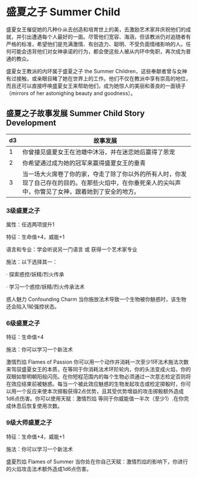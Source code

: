 # 盛夏之子 Summer Child

盛夏女王催促她的凡种仆从去创造和培育世上的美，去激励艺术家并庆祝他们的成就，并引出遭遇每个人最好的一面。尽管他们宽容、海涵，但该教派仍对追随者有严格的标准，希望他们是充满激情、有创造力、聪明、不受负面情绪影响的人。任何可能会违背他们对女神承诺的行为，都会使这些人被从内环中免职，再次成为普通的教众。

盛夏女王教派的内环属于盛夏之子 the Summer
Children，这些奉献者曾与女神有过接触，或亲眼目睹了她在世界上的工作。他们不仅在教派中享有崇高的地位，而且还可以直接呼唤盛夏女王来帮助他们，成为她惊人的美丽和善良的一面镜子（mirrors
of her astonighing beauty and goodness）。

## 盛夏之子故事发展 Summer Child Story Development

<table>
<thead>
<tr class="header">
<th>d3</th>
<th>故事发展</th>
</tr>
</thead>
<tbody>
<tr class="odd">
<td>1</td>
<td>你曾撞见盛夏女王在池塘中沐浴，并在迷恋她后赢得了恩宠</td>
</tr>
<tr class="even">
<td>2</td>
<td>你希望通过成为她的冠军来赢得盛夏女王的垂青</td>
</tr>
<tr class="odd">
<td>3</td>
<td>当一场大火席卷了你的家，夺走了除了你以外的所有人时，你发现了自己存在的目的。在那些火焰中，在你垂死亲人的尖叫声中，你瞥见了女神，跟着她到了安全的地方。</td>
</tr>
</tbody>
</table>

### 3级盛夏之子

属性：任选两项提升1

特征：生命值+4，威能+1

语言和专业：学会听说另一门语言 或 获得一个艺术家专业

施法：以下选择其一：

· 探索惑控/妖精/烈火传承

· 学习一个惑控/妖精/烈火传承法术

惑人魅力 Confounding Charm
当你施放法术导致一个生物被你魅惑时，该生物还会陷入1轮强控状态。

### 6级盛夏之子

特征：生命值+4

施法：你可以学习一个新法术

激情烈焰 Flames of Passion
你可以用一个动作并消耗一次至少1环法术施法次数来驾驭盛夏女王的本质，在等同于你消耗法术环阶轮内，你的头法变成火焰，你的双眼如黎明朝阳般闪亮。在你短程范围内的每个生物必须通过一次意志检定否则将在效应结束前被魅惑。每当一个被此效应魅惑的生物发起攻击或检定掷骰时，你可以用一个反应来使本次掷骰获得2点优势，且其受优势增益的攻击掷骰额外造成1d6点伤害。你可以使用天赋：激情烈焰
等同于你威能值一半次（至少1）.在你完成休息后恢复使用次数。

### 9级大师盛夏之子

特征：生命值+4，威能+1

施法：你可以学习一个新法术

盛夏烈焰 Flames of Summer
当你处在你自己天赋：激情烈焰的影响下，你进行的火焰攻击法术额外造成1d6点伤害。
